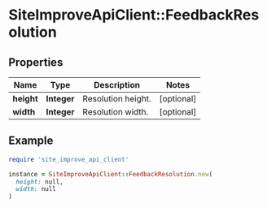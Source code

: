 # SiteImproveApiClient::FeedbackResolution

## Properties

| Name | Type | Description | Notes |
| ---- | ---- | ----------- | ----- |
| **height** | **Integer** | Resolution height. | [optional] |
| **width** | **Integer** | Resolution width. | [optional] |

## Example

```ruby
require 'site_improve_api_client'

instance = SiteImproveApiClient::FeedbackResolution.new(
  height: null,
  width: null
)
```


